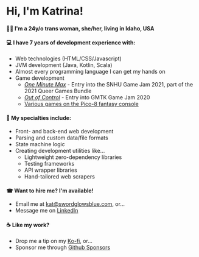 # Hi, I'm Katrina!

#### 🏳️‍⚧️ I'm a 24y/o trans woman, she/her, living in Idaho, USA

#### 💻 I have 7 years of development experience with:
- Web technologies (HTML/CSS/Javascript)
- JVM development (Java, Kotlin, Scala)
- Almost every programming language I can get my hands on
- Game development
  - [*One Minute Max*](https://serenaagh.itch.io/one-minute-max) - Entry into the SNHU Game Jam 2021, part of the 2021 Queer Games Bundle
  - [*Out of Control*](https://katrinakitten.itch.io/out-of-control) - Entry into GMTK Game Jam 2020
  - [Various games on the Pico-8 fantasy console](https://www.lexaloffle.com/bbs/?uid=45947)

#### 🎨 My specialties include:
- Front- and back-end web development
- Parsing and custom data/file formats
- State machine logic
- Creating development utilities like...
  - Lightweight zero-dependency libraries
  - Testing frameworks
  - API wrapper libraries
  - Hand-tailored web scrapers
  
#### ☎ Want to hire me? I'm available!
- Email me at kat@swordglowsblue.com, or...
- Message me on [LinkedIn](https://linkedin.com/in/kgscialdone)

#### ☕ Like my work?
- Drop me a tip on my [Ko-fi](https://ko-fi.com/kgscialdone), or...
- Sponsor me through [Github Sponsors](https://github.com/sponsors/kgscialdone)
